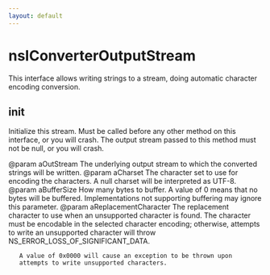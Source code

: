 ```yaml
---
layout: default
---
```


# nsIConverterOutputStream #

This interface allows writing strings to a stream, doing automatic
character encoding conversion.


## init ##

Initialize this stream. Must be called before any other method on this
interface, or you will crash. The output stream passed to this method
must not be null, or you will crash.

@param aOutStream
       The underlying output stream to which the converted strings will
       be written.
@param aCharset
       The character set to use for encoding the characters. A null
       charset will be interpreted as UTF-8.
@param aBufferSize
       How many bytes to buffer. A value of 0 means that no bytes will be
       buffered. Implementations not supporting buffering may ignore
       this parameter.
@param aReplacementCharacter
       The replacement character to use when an unsupported character is found.
       The character must be encodable in the selected character
       encoding; otherwise, attempts to write an unsupported character
       will throw NS_ERROR_LOSS_OF_SIGNIFICANT_DATA.

       A value of 0x0000 will cause an exception to be thrown upon
       attempts to write unsupported characters.

